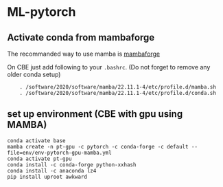 # ML-pytorch

## Activate conda from mambaforge

The recommanded way to use mamba is [mambaforge](https://mamba.readthedocs.io/en/latest/installation.html#)

On CBE just add following to your  ```.bashrc```. (Do not forget to remove any older conda setup)

        . /software/2020/software/mamba/22.11.1-4/etc/profile.d/mamba.sh
        . /software/2020/software/mamba/22.11.1-4/etc/profile.d/conda.sh

## set up environment (CBE with gpu using MAMBA)
```
conda activate base
mamba create -n pt-gpu -c pytorch -c conda-forge -c default --file=env/env-pytorch-gpu-mamba.yml
conda activate pt-gpu
conda install -c conda-forge python-xxhash
conda install -c anaconda lz4
pip install uproot awkward
```

